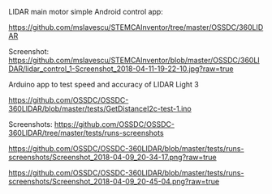 
LIDAR main motor simple Android control app:

https://github.com/mslavescu/STEMCAInventor/tree/master/OSSDC/360LIDAR

Screenshot:
https://github.com/mslavescu/STEMCAInventor/blob/master/OSSDC/360LIDAR/lidar_control_1-Screenshot_2018-04-11-19-22-10.jpg?raw=true


Arduino app to test speed and accuracy of LIDAR Light 3

https://github.com/OSSDC/OSSDC-360LIDAR/blob/master/tests/GetDistanceI2c-test-1.ino

Screenshots:
https://github.com/OSSDC/OSSDC-360LIDAR/tree/master/tests/runs-screenshots

https://github.com/OSSDC/OSSDC-360LIDAR/blob/master/tests/runs-screenshots/Screenshot_2018-04-09_20-34-17.png?raw=true

https://github.com/OSSDC/OSSDC-360LIDAR/blob/master/tests/runs-screenshots/Screenshot_2018-04-09_20-45-04.png?raw=true

